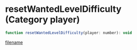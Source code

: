 # resetWantedLevelDifficulty (Category player)

```js
function resetWantedLevelDifficulty(player: number): void
```

[filename](resetWantedLevelDifficulty_m.md ':include')